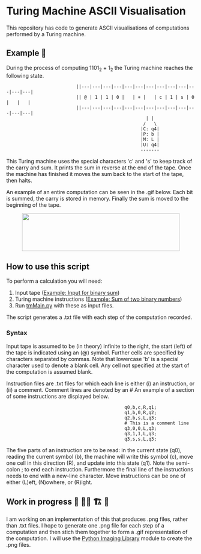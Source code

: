 # Turing Machine ASCII Visualisation

This repository has code to generate ASCII visualisations of computations performed by a Turing machine. 

## Example :abacus:

During the process of computing 1101<sub>2</sub> + 1<sub>2</sub> the Turing machine reaches the following state.

                              ||---|---|---|---|---|---|---|---|---|---|---|---|---|
                              || @ | 1 | 1 | 0 |   | + |   | c | 1 | s | 0 |   |   |
                              ||---|---|---|---|---|---|---|---|---|---|---|---|---|
                                                        | |  
                                                       /   \
                                                      |C: q4|
                                                      |P: b |
                                                      |M: L |
                                                      |U: q4|
                                                      -------
This Turing machine uses the special characters 'c' and 's' to keep track of the carry and sum. 
It prints the sum in reverse at the end of the tape. Once the machine has finished it moves the sum back to the start of the tape, then halts.

An example of an entire computation can be seen in the .gif below. Each bit is summed, the carry is stored in memory. Finally the sum is moved to the beginning of the tape.

<p align="center">
  <img width="420" height="100" src="https://github.com/epicurithmetic/turingMachine/blob/master/images/binary-sum.gif">
</p>

## How to use this script

To perform a calculation you will need: 
  1. Input tape ([Example: Input for binary sum](https://github.com/epicurithmetic/turingMachine/blob/master/tm-tape.txt))
  2. Turing machine instructions ([Example: Sum of two binary numbers](https://github.com/epicurithmetic/turingMachine/blob/master/tm-code-binaryaddition.txt))
  3. Run [tmMain.py](https://github.com/epicurithmetic/turingMachine/blob/master/tmMain.py) with these as input files. 

The script generates a .txt file with each step of the computation recorded.

### Syntax 
  
  Input tape is assumed to be (in theory) infinite to the right, the start (left) of the tape is indicated using an (@) symbol.
  Further cells are specified by characters separated by commas. Note that lowercase 'b' is a special character used to denote a blank cell. 
  Any cell not specified at the start of the computation is assumed blank.
  
  Instruction files are .txt files for which each line is either (i) an instruction, or (ii) a comment. Comment lines are denoted by an #
  An example of a section of some instructions are displayed below.

                                                q0,b,c,R,q1;
                                                q1,b,0,R,q2;
                                                q2,b,s,L,q3;
                                                # This is a comment line
                                                q3,0,0,L,q3;
                                                q3,1,1,L,q3;
                                                q3,s,s,L,q3;

The five parts of an instruction are to be read: in the current state (q0), reading the current symbol (b), the machine will write this symbol (c), move one cell in this direction (R), and update into this state (q1).
Note the semi-colon ; to end each instruction. Furthermore the final line of the instructions needs to end with a new-line character. Move instructions can be one of either (L)eft, (N)owhere, or (R)ight.

## Work in progress :construction: :construction_worker_man: :building_construction: :construction:

I am working on an implementation of this that produces .png files, rather than .txt files. I hope to generate one .png file for each step of a computation and then stich them together to form a .gif representation of the computation. I will use the [Python Imaging Library](https://pillow.readthedocs.io/en/stable/index.html) module to create the .png files. 

